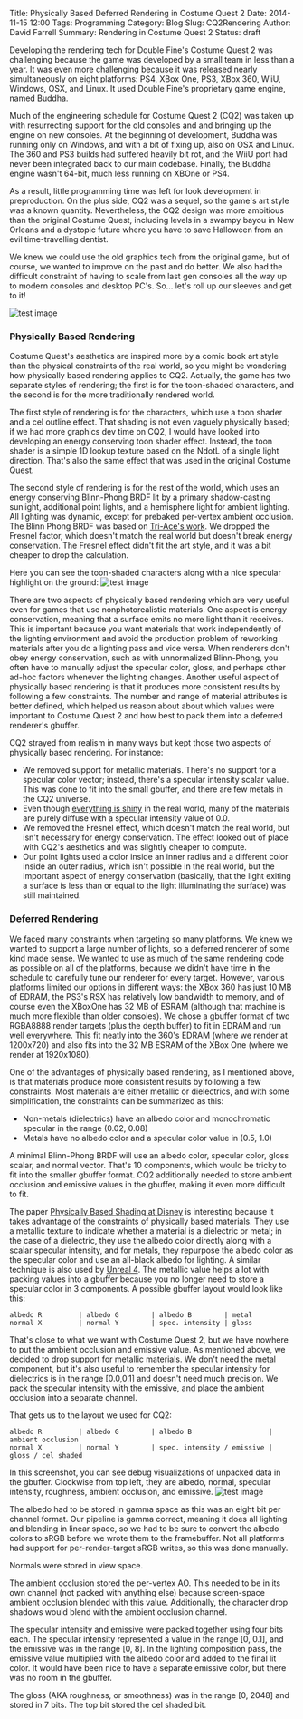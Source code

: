 Title: Physically Based Deferred Rendering in Costume Quest 2
Date: 2014-11-15 12:00
Tags: Programming
Category: Blog
Slug: CQ2Rendering
Author: David Farrell
Summary: Rendering in Costume Quest 2
Status: draft

Developing the rendering tech for Double Fine's Costume Quest 2 was challenging because the game was developed by a small team in less than a year. It was even more challenging because it was released nearly simultaneously on eight platforms: PS4, XBox One, PS3, XBox 360, WiiU, Windows, OSX, and Linux. It used Double Fine's proprietary game engine, named Buddha.

Much of the engineering schedule for Costume Quest 2 (CQ2) was taken up with resurrecting support for the old consoles and and bringing up the engine on new consoles. At the beginning of development, Buddha was running only on Windows, and with a bit of fixing up, also on OSX and Linux. The 360 and PS3 builds had suffered heavily bit rot, and the WiiU port had never been integrated back to our main codebase. Finally, the Buddha engine wasn't 64-bit, much less running on XBOne or PS4.

As a result, little programming time was left for look development in preproduction. On the plus side, CQ2 was a sequel, so the game's art style was a known quantity. Nevertheless, the CQ2 design was more ambitious than the original Costume Quest, including levels in a swampy bayou in New Orleans and a dystopic future where you have to save Halloween from an evil time-travelling dentist.

We knew we could use the old graphics tech from the original game, but of course, we wanted to improve on the past and do better. We also had the difficult constraint of having to scale from last gen consoles all the way up to modern consoles and desktop PC's. So... let's roll up our sleeves and get to it!

![test image]({filename}images/cq2/cq2_bayou.jpg)

### Physically Based Rendering

Costume Quest's aesthetics are inspired more by a comic book art style than the physical constraints of the real world, so you might be wondering how physically based rendering applies to CQ2. Actually, the game has two separate styles of rendering; the first is for the toon-shaded characters, and the second is for the more traditionally rendered world.

The first style of rendering is for the characters, which use a toon shader and a cel outline effect. That shading is not even vaguely physically based; if we had more graphics dev time on CQ2, I would have looked into developing an energy conserving toon shader effect. Instead, the toon shader is a simple 1D lookup texture based on the NdotL of a single light direction. That's also the same effect that was used in the original Costume Quest.

The second style of rendering is for the rest of the world, which uses an energy conserving Blinn-Phong BRDF lit by a primary shadow-casting sunlight, additional point lights, and a hemisphere light for ambient lighting. All lighting was dynamic, except for prebaked per-vertex ambient occlusion. The Blinn Phong BRDF was based on [Tri-Ace's work](http://renderwonk.com/publications/s2010-shading-course/gotanda/course_note_practical_implementation_at_triace.pdf). We dropped the Fresnel factor, which doesn't match the real world but doesn't break energy conservation. The Fresnel effect didn't fit the art style, and it was a bit cheaper to drop the calculation.

Here you can see the toon-shaded characters along with a nice specular highlight on the ground:
![test image]({filename}images/cq2/cq2_street.jpg)

There are two aspects of physically based rendering which are very useful even for games that use nonphotorealistic materials. One aspect is energy conservation, meaning that a surface emits no more light than it receives. This is important because you want materials that work independently of the lighting environment and avoid the production problem of reworking materials after you do a lighting pass and vice versa. When renderers don't obey energy conservation, such as with unnormalized Blinn-Phong, you often have to manually adjust the specular color, gloss, and perhaps other ad-hoc factors whenever the lighting changes. Another useful aspect of physically based rendering is that it produces more consistent results by following a few constraints. The number and range of material attributes is better defined, which helped us reason about about which values were important to Costume Quest 2 and how best to pack them into a deferred renderer's gbuffer.

CQ2 strayed from realism in many ways but kept those two aspects of physically based rendering. For instance:

* We removed support for metallic materials. There's no support for a specular color vector; instead, there's a specular intensity scalar value. This was done to fit into the small gbuffer, and there are few metals in the CQ2 universe.
* Even though [everything is shiny](http://filmicgames.com/archives/547) in the real world, many of the materials are purely diffuse with a specular intensity value of 0.0. 
* We removed the Fresnel effect, which doesn't match the real world, but isn't necessary for energy conservation. The effect looked out of place with CQ2's aesthetics and was slightly cheaper to compute.
* Our point lights used a color inside an inner radius and a different color inside an outer radius, which isn't possible in the real world, but the important aspect of energy conservation (basically, that the light exiting a surface is less than or equal to the light illuminating the surface) was still maintained.

### Deferred Rendering

We faced many constraints when targeting so many platforms. We knew we wanted to support a large number of lights, so a deferred renderer of some kind made sense. We wanted to use as much of the same rendering code as possible on all of the platforms, because we didn't have time in the schedule to carefully tune our renderer for every target. However, various platforms limited our options in different ways: the XBox 360 has just 10 MB of EDRAM, the PS3's RSX has relatively low bandwidth to memory, and of course even the XBoxOne has 32 MB of ESRAM (although that machine is much more flexible than older consoles). We chose a gbuffer format of two RGBA8888 render targets (plus the depth buffer) to fit in EDRAM and run well everywhere. This fit neatly into the 360's EDRAM (where we render at 1200x720) and also fits into the 32 MB ESRAM of the XBox One (where we render at 1920x1080).

One of the advantages of physically based rendering, as I mentioned above, is that materials produce more consistent results by following a few constraints. Most materials are either metallic or dielectrics, and with some simplification, the constraints can be summarized as this:

* Non-metals (dielectrics) have an albedo color and monochromatic specular in the range (0.02, 0.08)
* Metals have no albedo color and a specular color value in (0.5, 1.0)

A minimal Blinn-Phong BRDF will use an albedo color, specular color, gloss scalar, and normal vector. That's 10 components, which would be tricky to fit into the smaller gbuffer format. CQ2 additionally needed to store ambient occlusion and emissive values in the gbuffer, making it even more difficult to fit.

The paper [Physically Based Shading at Disney](http://disney-animation.s3.amazonaws.com/library/s2012_pbs_disney_brdf_notes_v2.pdf) is interesting because it takes advantage of the constraints of physically based materials. They use a metallic texture to indicate whether a material is a dielectric or metal; in the case of a dielectric, they use the albedo color directly along with a scalar specular intensity, and for metals, they repurpose the albedo color as the specular color and use an all-black albedo for lighting. A similar technique is also used by [Unreal 4](https://docs.unrealengine.com/latest/INT/Engine/Rendering/Materials/PhysicallyBased/index.html). The metallic value helps a lot with packing values into a gbuffer because you no longer need to store a specular color in 3 components. A possible gbuffer layout would look like this:


```
albedo R         | albedo G        | albedo B        | metal
normal X         | normal Y        | spec. intensity | gloss
```

That's close to what we want with Costume Quest 2, but we have nowhere to put the ambient occlusion and emissive value. As mentioned above, we decided to drop support for metallic materials. We don't need the metal component, but it's also useful to remember the specular intensity for dielectrics is in the range [0.0,0.1] and doesn't need much precision. We pack the specular intensity with the emissive, and place the ambient occlusion into a separate channel.

That gets us to the layout we used for CQ2:

```
albedo R         | albedo G        | albedo B                   | ambient occlusion
normal X         | normal Y        | spec. intensity / emissive | gloss / cel shaded 
```

In this screenshot, you can see debug visualizations of unpacked data in the gbuffer. Clockwise from top left, they are albedo, normal, specular intensity, roughness, ambient occlusion, and emissive.
![test image]({filename}images/cq2/cq2_gbuffer.jpg)

The albedo had to be stored in gamma space as this was an eight bit per channel format. Our pipeline is gamma correct, meaning it does all lighting and blending in linear space, so we had to be sure to convert the albedo colors to sRGB before we wrote them to the framebuffer. Not all platforms had support for per-render-target sRGB writes, so this was done manually.

Normals were stored in view space.

The ambient occlusion stored the per-vertex AO. This needed to be in its own channel (not packed with anything else) because screen-space ambient occlusion blended with this value. Additionally, the character drop shadows would blend with the ambient occlusion channel.

The specular intensity and emissive were packed together using four bits each. The specular intensity represented a value in the range [0, 0.1], and the emissive was in the range [0, 8]. In the lighting composition pass, the emissive value multiplied with the albedo color and added to the final lit color. It would have been nice to have a separate emissive color, but there was no room in the gbuffer.

The gloss (AKA roughness, or smoothness) was in the range [0, 2048] and stored in 7 bits. The top bit stored the cel shaded bit.

